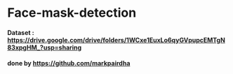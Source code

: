 # Face-mask-detection

#### Dataset : https://drive.google.com/drive/folders/1WCxe1EuxLo6qyGVpupcEMTgN83xpgHM_?usp=sharing
#### done by https://github.com/markpairdha

